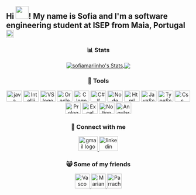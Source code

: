 <div align="center">
<h2 align="left">Hi <img src="https://media3.giphy.com/media/Bu342ERrfYxzTjZhZB/giphy.gif?cid=790b761191a3a94c3de0a432c6347ed290f6dbe2f9356ec9&rid=giphy.gif&ct=s" width="35">! My name is Sofia and I'm a software engineering student at ISEP from Maia, Portugal <img src="https://upload.wikimedia.org/wikipedia/commons/f/fd/MAI1.png"width="21"></h2>

### 📊 Stats

<a href="https://github.com/sofiamariinho/sofiamariinho">
  <img   align="center" src="https://github-readme-stats.vercel.app/api?username=sofiamariinho&show_icons=true&line_height=27&count_private=true&title_color=ffffff&text_color=c9cacc&icon_color=2bbc8a&bg_color=1d1f21" alt="sofiamariinho's Stats" />
<a href="https://github.com/sofiamariinho/sofiamariinho">
  <img  align="center" src="https://github-readme-stats.vercel.app/api/top-langs/?username=sofiamariinho&title_color=ffffff&text_color=c9cacc&icon_color=2bbc8a&bg_color=1d1f21&langs_count=3" />
</a>

### 🔧 Tools

  <img src="https://cdn.jsdelivr.net/gh/devicons/devicon/icons/java/java-original.svg" height="30" width="42" alt="java logo"  />
  <img src="https://upload.wikimedia.org/wikipedia/commons/thumb/9/9c/IntelliJ_IDEA_Icon.svg/2048px-IntelliJ_IDEA_Icon.svg.png" height="30" width="42" alt="Intellij logo"  />
  <img src="https://upload.wikimedia.org/wikipedia/commons/thumb/9/9a/Visual_Studio_Code_1.35_icon.svg/2048px-Visual_Studio_Code_1.35_icon.svg.png" height="30" width="42" alt="VS logo"  />
  <img src="https://logosmarcas.net/wp-content/uploads/2020/09/Oracle-Logo.png" height="30" width="42" alt="Oracle logo"  />
  <img src="https://upload.wikimedia.org/wikipedia/commons/thumb/1/18/C_Programming_Language.svg/695px-C_Programming_Language.svg.png" height="30" width="42" alt="C logo"  />
  <img src="https://cdn.jsdelivr.net/npm/@programming-languages-logos/csharp@0.0.0/csharp_256x256.png" height="30" width="42" alt="C## logo"  />
  <img src="https://cdn.freebiesupply.com/logos/thumbs/2x/nodejs-1-logo.png" height="30" width="42" alt="Node logo"  />
  <img src="https://w7.pngwing.com/pngs/201/90/png-transparent-logo-html-html5.png" height="30" width="42" alt="Html logo"  />
  <img src="https://static.vecteezy.com/system/resources/previews/027/127/463/original/javascript-logo-javascript-icon-transparent-free-png.png" height="30" width="42" alt="JavaScript logo"  />
  <img src="https://icons.veryicon.com/png/o/business/vscode-program-item-icon/typescript-def.png" height="30" width="42" alt="TypeScript logo"  />
  <img src="https://cdn.freebiesupply.com/logos/large/2x/css3-logo-png-transparent.png" height="30" width="42" alt="Css logo"  />
  <img src="https://dashboard.snapcraft.io/site_media/appmedia/2020/04/Prolog-logo-512.png" height="30" width="42" alt="Prolog logo"  />
  <img src="https://static.vecteezy.com/system/resources/previews/017/396/806/original/microsoft-excel-mobile-apps-logo-free-png.png" height="30" width="42" alt="Excel logo"  />
  <img src="https://upload.wikimedia.org/wikipedia/commons/4/45/Notion_app_logo.png" height="30" width="42" alt="Notion logo"  />
  <img src="https://angular.io/assets/images/logos/angular/angular.png" height="30" width="42" alt="Angular logo"  />
  


### 📧 Connect with me

  </a>
  <a href="mailto:sofiamarinhopaulo@gmail.com" target="_blank">
    <img src="https://raw.githubusercontent.com/maurodesouza/profile-readme-generator/master/src/assets/icons/social/gmail/default.svg" width="52" height="40" alt="gmail logo"  />
  <a href="https://www.linkedin.com/in/sofia-marinho-841119269" target="_blank">
    <img src="https://raw.githubusercontent.com/maurodesouza/profile-readme-generator/master/src/assets/icons/social/linkedin/default.svg" width="52" height="40" alt="linkedin logo"  />
    </a>
<br clear="both">


### 😸 Some of my friends

</a>
  <a href="https://github.com/vscosousa" target="_blank">
    <img src="https://avatars.githubusercontent.com/u/107275037?v=4" height="40" alt="Vasco Profile"  />
  <a href="https://github.com/marianaCorreiia" target="_blank">
    <img src="https://avatars.githubusercontent.com/u/118470234?v=4" height="40" alt="Mariana Profile"  />
   <a href="https://github.com/Parracho1201094" target="_blank">
    <img src="https://avatars.githubusercontent.com/u/95626067?v=4" height="40" alt="Parracho Profile"  />
</a>

</div>
